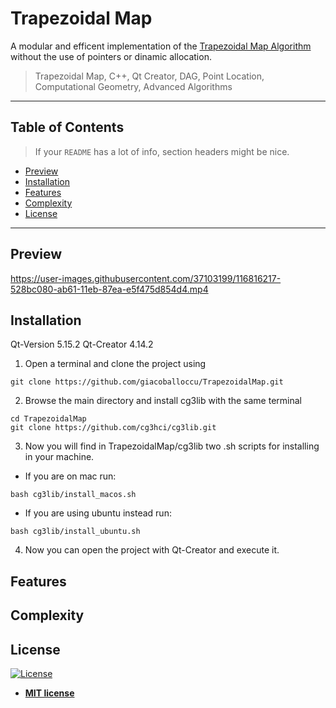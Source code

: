 # Trapezoidal Map
A modular and efficent implementation of the [Trapezoidal Map Algorithm](http://graphics.stanford.edu/courses/cs268-16-fall/Notes/handout6.pdf)
 without the use of pointers or dinamic allocation.

> Trapezoidal Map, C++, Qt Creator, DAG, Point Location, Computational Geometry, Advanced Algorithms



---

## Table of Contents

> If your `README` has a lot of info, section headers might be nice.

- [Preview](#preview)
- [Installation](#installation)
- [Features](#features)
- [Complexity](#complexity)
- [License](#license)


---
## Preview 

https://user-images.githubusercontent.com/37103199/116816217-528bc080-ab61-11eb-87ea-e5f475d854d4.mp4

## Installation
Qt-Version 5.15.2
Qt-Creator 4.14.2
1) Open a terminal and clone the project using
```
git clone https://github.com/giacoballoccu/TrapezoidalMap.git
```
2) Browse the main directory and install cg3lib with the same terminal
```
cd TrapezoidalMap
git clone https://github.com/cg3hci/cg3lib.git
```
3) Now you will find in TrapezoidalMap/cg3lib two .sh scripts for installing in your machine.  
- If you are on mac run:
```
bash cg3lib/install_macos.sh
```
- If you are using ubuntu instead run:
```
bash cg3lib/install_ubuntu.sh
```
4) Now you can open the project with Qt-Creator and execute it.

## Features

## Complexity
## License
[![License](http://img.shields.io/:license-mit-blue.svg?style=flat-square)](http://badges.mit-license.org)

- **[MIT license](http://opensource.org/licenses/mit-license.php)**
